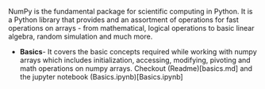 NumPy is the fundamental package for scientific computing in Python. It is a Python library that provides and an assortment of operations for fast operations on arrays - from mathematical, logical operations to basic linear algebra, random simulation and much more.

- **Basics**- It covers the basic concepts required while working with numpy arrays which includes initialization, accessing, modifying, pivoting and math operations on numpy arrays.  Checkout (Readme)[basics.md] and the jupyter notebook (Basics.ipynb)[Basics.ipynb] 